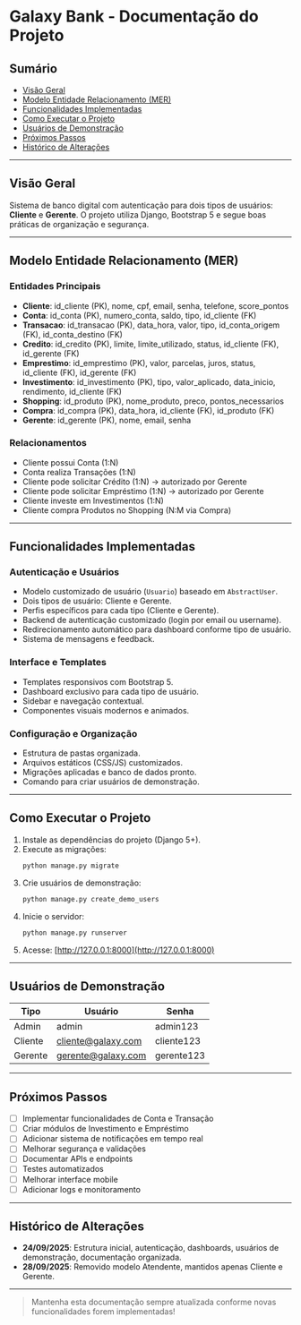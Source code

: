 # Galaxy Bank - Documentação do Projeto

## Sumário
- [Visão Geral](#visão-geral)
- [Modelo Entidade Relacionamento (MER)](#modelo-entidade-relacionamento-mer)
- [Funcionalidades Implementadas](#funcionalidades-implementadas)
- [Como Executar o Projeto](#como-executar-o-projeto)
- [Usuários de Demonstração](#usuários-de-demonstracao)
- [Próximos Passos](#próximos-passos)
- [Histórico de Alterações](#histórico-de-alterações)

---

## Visão Geral
Sistema de banco digital com autenticação para dois tipos de usuários: **Cliente** e **Gerente**. O projeto utiliza Django, Bootstrap 5 e segue boas práticas de organização e segurança.

---

## Modelo Entidade Relacionamento (MER)

### Entidades Principais
- **Cliente**: id_cliente (PK), nome, cpf, email, senha, telefone, score_pontos
- **Conta**: id_conta (PK), numero_conta, saldo, tipo, id_cliente (FK)
- **Transacao**: id_transacao (PK), data_hora, valor, tipo, id_conta_origem (FK), id_conta_destino (FK)
- **Credito**: id_credito (PK), limite, limite_utilizado, status, id_cliente (FK), id_gerente (FK)
- **Emprestimo**: id_emprestimo (PK), valor, parcelas, juros, status, id_cliente (FK), id_gerente (FK)
- **Investimento**: id_investimento (PK), tipo, valor_aplicado, data_inicio, rendimento, id_cliente (FK)
- **Shopping**: id_produto (PK), nome_produto, preco, pontos_necessarios
- **Compra**: id_compra (PK), data_hora, id_cliente (FK), id_produto (FK)
- **Gerente**: id_gerente (PK), nome, email, senha

### Relacionamentos
- Cliente possui Conta (1:N)
- Conta realiza Transações (1:N)
- Cliente pode solicitar Crédito (1:N) → autorizado por Gerente
- Cliente pode solicitar Empréstimo (1:N) → autorizado por Gerente
- Cliente investe em Investimentos (1:N)
- Cliente compra Produtos no Shopping (N:M via Compra)

---

## Funcionalidades Implementadas

### Autenticação e Usuários
- Modelo customizado de usuário (`Usuario`) baseado em `AbstractUser`.
- Dois tipos de usuário: Cliente e Gerente.
- Perfis específicos para cada tipo (Cliente e Gerente).
- Backend de autenticação customizado (login por email ou username).
- Redirecionamento automático para dashboard conforme tipo de usuário.
- Sistema de mensagens e feedback.

### Interface e Templates
- Templates responsivos com Bootstrap 5.
- Dashboard exclusivo para cada tipo de usuário.
- Sidebar e navegação contextual.
- Componentes visuais modernos e animados.

### Configuração e Organização
- Estrutura de pastas organizada.
- Arquivos estáticos (CSS/JS) customizados.
- Migrações aplicadas e banco de dados pronto.
- Comando para criar usuários de demonstração.

---

## Como Executar o Projeto

1. Instale as dependências do projeto (Django 5+).
2. Execute as migrações:
   ```bash
   python manage.py migrate
   ```
3. Crie usuários de demonstração:
   ```bash
   python manage.py create_demo_users
   ```
4. Inicie o servidor:
   ```bash
   python manage.py runserver
   ```
5. Acesse: [http://127.0.0.1:8000](http://127.0.0.1:8000)

---

## Usuários de Demonstração

| Tipo      | Usuário                | Senha        |
|-----------|------------------------|--------------|
| Admin     | admin                  | admin123     |
| Cliente   | cliente@galaxy.com     | cliente123   |
| Gerente   | gerente@galaxy.com     | gerente123   |

---

## Próximos Passos

- [ ] Implementar funcionalidades de Conta e Transação
- [ ] Criar módulos de Investimento e Empréstimo
- [ ] Adicionar sistema de notificações em tempo real
- [ ] Melhorar segurança e validações
- [ ] Documentar APIs e endpoints
- [ ] Testes automatizados
- [ ] Melhorar interface mobile
- [ ] Adicionar logs e monitoramento

---

## Histórico de Alterações

- **24/09/2025**: Estrutura inicial, autenticação, dashboards, usuários de demonstração, documentação organizada.
- **28/09/2025**: Removido modelo Atendente, mantidos apenas Cliente e Gerente.

---

> Mantenha esta documentação sempre atualizada conforme novas funcionalidades forem implementadas!
